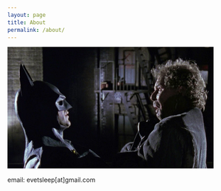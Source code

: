 ```yaml
---
layout: page
title: About
permalink: /about/
---
```


<img src="/static/img/WhoAreYou.PNG" class="center" />

email: evetsleep[at]gmail.com
